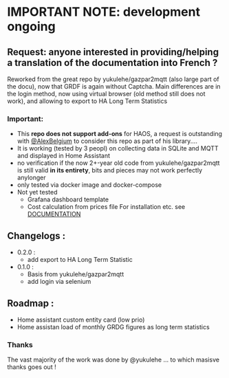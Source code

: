 # IMPORTANT NOTE: development ongoing
## Request: anyone interested in providing/helping a translation of the documentation into French ?

Reworked from the great repo by yukulehe/gazpar2mqtt (also large part of the docu), now that GRDF is again without Captcha.
Main differences are in the login method, now using virtual browser (old method still does not work), and allowing to export to HA Long Term Statistics

### Important: 
- This **repo does not support add-ons** for HAOS, a request is outstanding with [@AlexBelgium](https://github.com/alexbelgium/alexbelgium/commits?author=alexbelgium) to consider this repo as part of his library....
- It is working (tested by 3 peopl) on collecting data in SQLite and MQTT and displayed in Home Assistant
- no verification if the now 2+-year old code from yukulehe/gazpar2mqtt is still valid **in its entirety**, bits and pieces may not work perfectly anylonger
- only tested via docker image and docker-compose
- Not yet tested
  - Grafana dashboard template
  - Cost calculation from prices file
For installation etc. see [DOCUMENTATION](https://github.com/vingerha/gazpar_2_mqtt/wiki)

## Changelogs :
- 0.2.0 :
  - add export to HA Long Term Statistic
- 0.1.0 :
  - Basis from yukulehe/gazpar2mqtt
  - add login via selenium
  
## Roadmap :

- Home assistant custom entity card (low prio)
- Home assistan load of monthly GRDG figures as long term statistics

### Thanks
The vast majority of the work was done by @yukulehe ... to which masisve thanks goes out !
